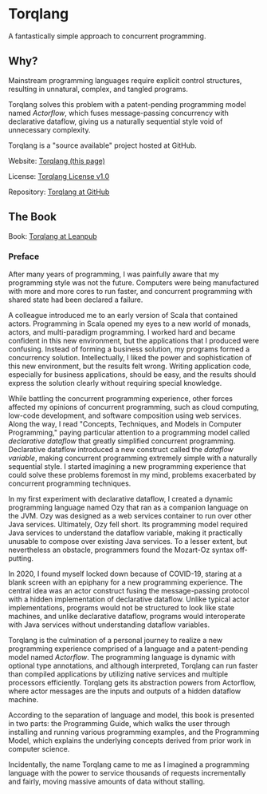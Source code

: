 # Torqlang

A fantastically simple approach to concurrent programming.

## Why? 

Mainstream programming languages require explicit control structures, resulting in unnatural, complex, and tangled programs.

Torqlang solves this problem with a patent-pending programming model named *Actorflow*, which fuses message-passing concurrency with declarative dataflow, giving us a naturally sequential style void of unnecessary complexity.

Torqlang is a "source available" project hosted at GitHub.

Website: [Torqlang (this page)](http://torqlang.github.io)

License: [Torqlang License v1.0](http://torqlang.github.io/licensing/torqlang-license-v1_0)

Repository: [Torqlang at GitHub](https://github.com/torqlang)

## The Book

Book: [Torqlang at Leanpub](https://leanpub.com/torqlang)

### Preface

After many years of programming, I was painfully aware that my programming style was not the future. Computers were being manufactured with more and more cores to run faster, and concurrent programming with shared state had been declared a failure.

A colleague introduced me to an early version of Scala that contained actors. Programming in Scala opened my eyes to a new world of monads, actors, and multi-paradigm programming. I worked hard and became confident in this new environment, but the applications that I produced were confusing. Instead of forming a business solution, my programs formed a concurrency solution. Intellectually, I liked the power and sophistication of this new environment, but the results felt wrong. Writing application code, especially for business applications, should be easy, and the results should express the solution clearly without requiring special knowledge.

While battling the concurrent programming experience, other forces affected my opinions of concurrent programming, such as cloud computing, low-code development, and software composition using web services. Along the way, I read "Concepts, Techniques, and Models in Computer Programming," paying particular attention to a programming model called *declarative dataflow* that greatly simplified concurrent programming. Declarative dataflow introduced a new construct called the *dataflow variable*, making concurrent programming extremely simple with a naturally sequential style. I started imagining a new programming experience that could solve these problems foremost in my mind, problems exacerbated by concurrent programming techniques.

In my first experiment with declarative dataflow, I created a dynamic programming language named Ozy that ran as a companion language on the JVM. Ozy was designed as a web services container to run over other Java services. Ultimately, Ozy fell short. Its programming model required Java services to understand the dataflow variable, making it practically unusable to compose over existing Java services. To a lesser extent, but nevertheless an obstacle, programmers found the Mozart-Oz syntax off-putting.

In 2020, I found myself locked down because of COVID-19, staring at a blank screen with an epiphany for a new programming experience. The central idea was an actor construct fusing the message-passing protocol with a hidden implementation of declarative dataflow. Unlike typical actor implementations, programs would not be structured to look like state machines, and unlike declarative dataflow, programs would interoperate with Java services without understanding dataflow variables.

Torqlang is the culmination of a personal journey to realize a new programming experience comprised of a language and a patent-pending model named *Actorflow*. The programming language is dynamic with optional type annotations, and although interpreted, Torqlang can run faster than compiled applications by utilizing native services and multiple processors efficiently. Torqlang gets its abstraction powers from Actorflow, where actor messages are the inputs and outputs of a hidden dataflow machine.

According to the separation of language and model, this book is presented in two parts: the Programming Guide, which walks the user through installing and running various programming examples, and the Programming Model, which explains the underlying concepts derived from prior work in computer science.

Incidentally, the name Torqlang came to me as I imagined a programming language with the power to service thousands of requests incrementally and fairly, moving massive amounts of data without stalling.

